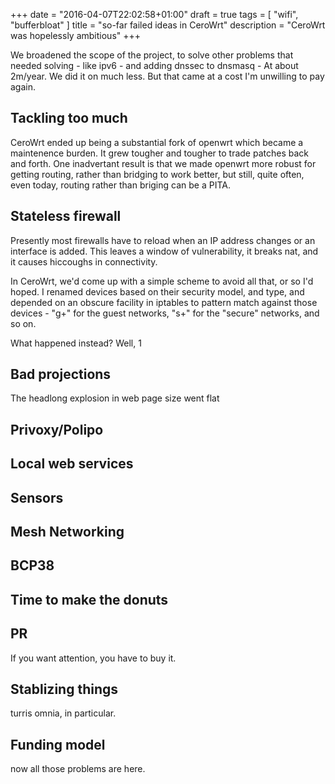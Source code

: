 +++
date = "2016-04-07T22:02:58+01:00"
draft = true
tags = [ "wifi", "bufferbloat" ]
title = "so-far failed ideas in CeroWrt"
description = "CeroWrt was hopelessly ambitious"
+++

We broadened the scope of the project, to solve other problems that needed solving - like ipv6 - and adding dnssec to dnsmasq - 
At about 2m/year. We did it on much less. But that came at a cost I'm unwilling to pay again.

## Tackling too much

CeroWrt ended up being a substantial fork of openwrt which became a maintenence burden. It grew tougher and tougher to trade
patches back and forth. One inadvertant result is that we made openwrt more robust for getting routing, rather than bridging to work better,
but still, quite often, even today, routing rather than briging can be a PITA.

## Stateless firewall

Presently most firewalls have to reload when an IP address changes or an interface is added. This leaves a window of vulnerability, it breaks nat, and it causes hiccoughs in connectivity.

In CeroWrt, we'd come up with a simple scheme to avoid all that, or so I'd hoped. I renamed devices based on their security model, and type, and
depended on an obscure facility in iptables to pattern match against those devices - "g+" for the guest networks, "s+" for the "secure"
networks, and so on. 

What happened instead? Well, 1

## Bad projections

The headlong explosion in web page size went flat

## Privoxy/Polipo

## Local web services

## Sensors

## Mesh Networking

## BCP38

## Time to make the donuts

## PR

If you want attention, you have to buy it.

## Stablizing things

turris omnia, in particular.

## Funding model

now all those problems are here. 
